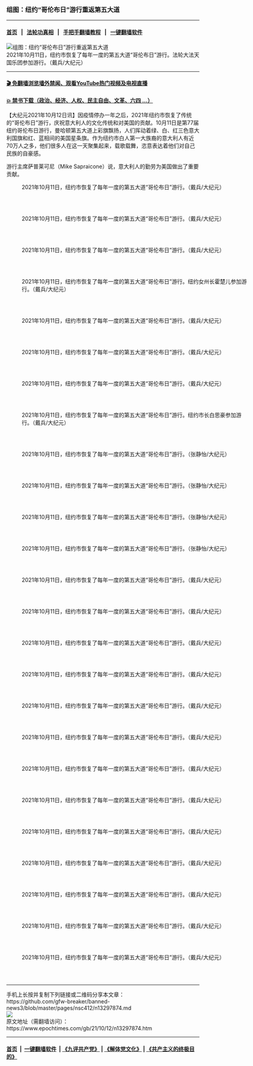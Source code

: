 ### 组图：纽约“哥伦布日”游行重返第五大道
------------------------

#### [首页](https://github.com/gfw-breaker/banned-news3/blob/master/README.md) &nbsp;&nbsp;|&nbsp;&nbsp; [法轮功真相](https://github.com/begood0513/basic/blob/master/README.md)  &nbsp;&nbsp;|&nbsp;&nbsp; [手把手翻墙教程](https://github.com/gfw-breaker/guides/wiki)  &nbsp;&nbsp;|&nbsp;&nbsp; [一键翻墙软件](https://github.com/gfw-breaker/nogfw/blob/master/README.md)  



<div><img alt="组图：纽约“哥伦布日”游行重返第五大道" class="attachment-djy_600_400 size-djy_600_400 wp-post-image" src="https://i.epochtimes.com/assets/uploads/2021/10/id13297880-2110111912501973-600x400.jpg"/>
<div class="caption">
 2021年10月11日，纽约市恢复了每年一度的第五大道“哥伦布日”游行。法轮大法天国乐团参加游行。（戴兵/大纪元）
</div></div><hr/>

#### [ 🎬  免翻墙浏览墙外禁闻、观看YouTube热门视频及电视直播](https://github.com/gfw-breaker/HelloWorld)

#### [ 💥  禁书下载（政治、经济、人权、民主自由、文革、六四 ...）](https://github.com/gfw-breaker/books/blob/master/README.md)

<div><p>
 【大纪元2021年10月12日讯】因疫情停办一年之后，2021年纽约市恢复了传统的“哥伦布日”游行，庆祝意大利人的文化传统和对美国的贡献。10月11日是第77届纽约哥伦布日游行，曼哈顿第五大道上彩旗飘扬，人们挥动着绿、白、红三色意大利国旗和红、蓝相间的美国星条旗。作为纽约市白人第一大族裔的意大利人有近70万人之多，他们很多人在这一天聚集起来，载歌载舞，恣意表达着他们对自己民族的自豪感。
</p>
<p>
 游行主席萨普莱可尼（Mike Sapraicone）说，意大利人的勤劳为美国做出了重要贡献。
</p>
<figure aria-describedby="caption-attachment-13297892" class="wp-caption aligncenter" id="attachment_13297892" style="width: 600px">
 <ok href="https://i.epochtimes.com/assets/uploads/2021/10/id13297892-2110111912261973.jpg" target="_blank">
  <img alt="" class="size-large wp-image-13297892" src="https://i.epochtimes.com/assets/uploads/2021/10/id13297892-2110111912261973-600x400.jpg" title=""/>
 </ok>
 <br/><figcaption class="wp-caption-text" id="caption-attachment-13297892">
  2021年10月11日，纽约市恢复了每年一度的第五大道“哥伦布日”游行。（戴兵/大纪元）
 </figcaption><br/>
</figure><br/>
<figure aria-describedby="caption-attachment-13297895" class="wp-caption aligncenter" id="attachment_13297895" style="width: 600px">
 <ok href="https://i.epochtimes.com/assets/uploads/2021/10/id13297895-2110111912311973.jpg" target="_blank">
  <img alt="" class="size-large wp-image-13297895" src="https://i.epochtimes.com/assets/uploads/2021/10/id13297895-2110111912311973-600x400.jpg" title=""/>
 </ok>
 <br/><figcaption class="wp-caption-text" id="caption-attachment-13297895">
  2021年10月11日，纽约市恢复了每年一度的第五大道“哥伦布日”游行。（戴兵/大纪元）
 </figcaption><br/>
</figure><br/>
<figure aria-describedby="caption-attachment-13297896" class="wp-caption aligncenter" id="attachment_13297896" style="width: 600px">
 <ok href="https://i.epochtimes.com/assets/uploads/2021/10/id13297896-2110111912441973.jpg" target="_blank">
  <img alt="" class="size-large wp-image-13297896" src="https://i.epochtimes.com/assets/uploads/2021/10/id13297896-2110111912441973-600x400.jpg" title=""/>
 </ok>
 <br/><figcaption class="wp-caption-text" id="caption-attachment-13297896">
  2021年10月11日，纽约市恢复了每年一度的第五大道“哥伦布日”游行。（戴兵/大纪元）
 </figcaption><br/>
</figure><br/>
<figure aria-describedby="caption-attachment-13297897" class="wp-caption aligncenter" id="attachment_13297897" style="width: 600px">
 <ok href="https://i.epochtimes.com/assets/uploads/2021/10/id13297897-2110111913031973.jpg" target="_blank">
  <img alt="" class="size-large wp-image-13297897" src="https://i.epochtimes.com/assets/uploads/2021/10/id13297897-2110111913031973-600x400.jpg" title=""/>
 </ok>
 <br/><figcaption class="wp-caption-text" id="caption-attachment-13297897">
  2021年10月11日，纽约市恢复了每年一度的第五大道“哥伦布日”游行。纽约女州长霍楚儿参加游行。（戴兵/大纪元）
 </figcaption><br/>
</figure><br/>
<figure aria-describedby="caption-attachment-13297894" class="wp-caption aligncenter" id="attachment_13297894" style="width: 600px">
 <ok href="https://i.epochtimes.com/assets/uploads/2021/10/id13297894-2110111912421973.jpg" target="_blank">
  <img alt="" class="size-large wp-image-13297894" src="https://i.epochtimes.com/assets/uploads/2021/10/id13297894-2110111912421973-600x400.jpg" title=""/>
 </ok>
 <br/><figcaption class="wp-caption-text" id="caption-attachment-13297894">
  2021年10月11日，纽约市恢复了每年一度的第五大道“哥伦布日”游行。（戴兵/大纪元）
 </figcaption><br/>
</figure><br/>
<figure aria-describedby="caption-attachment-13297953" class="wp-caption aligncenter" id="attachment_13297953" style="width: 600px">
 <ok href="https://i.epochtimes.com/assets/uploads/2021/10/id13297953-2110111912551973.jpg" target="_blank">
  <img alt="" class="size-large wp-image-13297953" src="https://i.epochtimes.com/assets/uploads/2021/10/id13297953-2110111912551973-600x400.jpg" title=""/>
 </ok>
 <br/><figcaption class="wp-caption-text" id="caption-attachment-13297953">
  2021年10月11日，纽约市恢复了每年一度的第五大道“哥伦布日”游行。（戴兵/大纪元）
 </figcaption><br/>
</figure><br/>
<figure aria-describedby="caption-attachment-13297956" class="wp-caption aligncenter" id="attachment_13297956" style="width: 600px">
 <ok href="https://i.epochtimes.com/assets/uploads/2021/10/id13297956-2110111912341973.jpg" target="_blank">
  <img alt="" class="size-large wp-image-13297956" src="https://i.epochtimes.com/assets/uploads/2021/10/id13297956-2110111912341973-600x400.jpg" title=""/>
 </ok>
 <br/><figcaption class="wp-caption-text" id="caption-attachment-13297956">
  2021年10月11日，纽约市恢复了每年一度的第五大道“哥伦布日”游行。（戴兵/大纪元）
 </figcaption><br/>
</figure><br/>
<figure aria-describedby="caption-attachment-13297902" class="wp-caption aligncenter" id="attachment_13297902" style="width: 600px">
 <ok href="https://i.epochtimes.com/assets/uploads/2021/10/id13297902-2110111912361973.jpg" target="_blank">
  <img alt="" class="size-large wp-image-13297902" src="https://i.epochtimes.com/assets/uploads/2021/10/id13297902-2110111912361973-600x400.jpg" title=""/>
 </ok>
 <br/><figcaption class="wp-caption-text" id="caption-attachment-13297902">
  2021年10月11日，纽约市恢复了每年一度的第五大道“哥伦布日”游行。纽约市长白思豪参加游行。（戴兵/大纪元）
 </figcaption><br/>
</figure><br/>
<figure aria-describedby="caption-attachment-13297934" class="wp-caption aligncenter" id="attachment_13297934" style="width: 600px">
 <ok href="https://i.epochtimes.com/assets/uploads/2021/10/id13297934-211011193300100731.jpg" target="_blank">
  <img alt="" class="size-large wp-image-13297934" src="https://i.epochtimes.com/assets/uploads/2021/10/id13297934-211011193300100731-600x400.jpg" title=""/>
 </ok>
 <br/><figcaption class="wp-caption-text" id="caption-attachment-13297934">
  2021年10月11日，纽约市恢复了每年一度的第五大道“哥伦布日”游行。（张静怡/大纪元）
 </figcaption><br/>
</figure><br/>
<figure aria-describedby="caption-attachment-13297987" class="wp-caption aligncenter" id="attachment_13297987" style="width: 600px">
 <ok href="https://i.epochtimes.com/assets/uploads/2021/10/id13297987-2110112051041973.jpg" target="_blank">
  <img alt="" class="size-large wp-image-13297987" src="https://i.epochtimes.com/assets/uploads/2021/10/id13297987-2110112051041973-600x400.jpg" title=""/>
 </ok>
 <br/><figcaption class="wp-caption-text" id="caption-attachment-13297987">
  2021年10月11日，纽约市恢复了每年一度的第五大道“哥伦布日”游行。（张静怡/大纪元）
 </figcaption><br/>
</figure><br/>
<figure aria-describedby="caption-attachment-13297990" class="wp-caption aligncenter" id="attachment_13297990" style="width: 600px">
 <ok href="https://i.epochtimes.com/assets/uploads/2021/10/id13297990-2110112051001973.jpg" target="_blank">
  <img alt="" class="size-large wp-image-13297990" src="https://i.epochtimes.com/assets/uploads/2021/10/id13297990-2110112051001973-600x400.jpg" title=""/>
 </ok>
 <br/><figcaption class="wp-caption-text" id="caption-attachment-13297990">
  2021年10月11日，纽约市恢复了每年一度的第五大道“哥伦布日”游行。（张静怡/大纪元）
 </figcaption><br/>
</figure><br/>
<figure aria-describedby="caption-attachment-13297931" class="wp-caption aligncenter" id="attachment_13297931" style="width: 600px">
 <ok href="https://i.epochtimes.com/assets/uploads/2021/10/id13297931-211011193304100731.jpg" target="_blank">
  <img alt="" class="size-large wp-image-13297931" src="https://i.epochtimes.com/assets/uploads/2021/10/id13297931-211011193304100731-600x400.jpg" title=""/>
 </ok>
 <br/><figcaption class="wp-caption-text" id="caption-attachment-13297931">
  2021年10月11日，纽约市恢复了每年一度的第五大道“哥伦布日”游行。（张静怡/大纪元）
 </figcaption><br/>
</figure><br/>
<figure aria-describedby="caption-attachment-13297935" class="wp-caption aligncenter" id="attachment_13297935" style="width: 600px">
 <ok href="https://i.epochtimes.com/assets/uploads/2021/10/id13297935-2110111913411973.jpg" target="_blank">
  <img alt="" class="size-large wp-image-13297935" src="https://i.epochtimes.com/assets/uploads/2021/10/id13297935-2110111913411973-600x400.jpg" title=""/>
 </ok>
 <br/><figcaption class="wp-caption-text" id="caption-attachment-13297935">
  2021年10月11日，纽约市恢复了每年一度的第五大道“哥伦布日”游行。（戴兵/大纪元）
 </figcaption><br/>
</figure><br/>
<figure aria-describedby="caption-attachment-13297936" class="wp-caption aligncenter" id="attachment_13297936" style="width: 600px">
 <ok href="https://i.epochtimes.com/assets/uploads/2021/10/id13297936-2110111913381973.jpg" target="_blank">
  <img alt="" class="size-large wp-image-13297936" src="https://i.epochtimes.com/assets/uploads/2021/10/id13297936-2110111913381973-600x400.jpg" title=""/>
 </ok>
 <br/><figcaption class="wp-caption-text" id="caption-attachment-13297936">
  2021年10月11日，纽约市恢复了每年一度的第五大道“哥伦布日”游行。（戴兵/大纪元）
 </figcaption><br/>
</figure><br/>
<figure aria-describedby="caption-attachment-13297938" class="wp-caption aligncenter" id="attachment_13297938" style="width: 600px">
 <ok href="https://i.epochtimes.com/assets/uploads/2021/10/id13297938-2110111912391973.jpg" target="_blank">
  <img alt="" class="size-large wp-image-13297938" src="https://i.epochtimes.com/assets/uploads/2021/10/id13297938-2110111912391973-600x400.jpg" title=""/>
 </ok>
 <br/><figcaption class="wp-caption-text" id="caption-attachment-13297938">
  2021年10月11日，纽约市恢复了每年一度的第五大道“哥伦布日”游行。（戴兵/大纪元）
 </figcaption><br/>
</figure><br/>
<figure aria-describedby="caption-attachment-13298003" class="wp-caption aligncenter" id="attachment_13298003" style="width: 600px">
 <ok href="https://i.epochtimes.com/assets/uploads/2021/10/id13298003-2110112100111973.jpg" target="_blank">
  <img alt="" class="size-large wp-image-13298003" src="https://i.epochtimes.com/assets/uploads/2021/10/id13298003-2110112100111973-600x400.jpg" title=""/>
 </ok>
 <br/><figcaption class="wp-caption-text" id="caption-attachment-13298003">
  2021年10月11日，纽约市恢复了每年一度的第五大道“哥伦布日”游行。（戴兵/大纪元）
 </figcaption><br/>
</figure><br/>
<figure aria-describedby="caption-attachment-13297944" class="wp-caption aligncenter" id="attachment_13297944" style="width: 600px">
 <ok href="https://i.epochtimes.com/assets/uploads/2021/10/id13297944-2110111913221973.jpg" target="_blank">
  <img alt="" class="size-large wp-image-13297944" src="https://i.epochtimes.com/assets/uploads/2021/10/id13297944-2110111913221973-600x400.jpg" title=""/>
 </ok>
 <br/><figcaption class="wp-caption-text" id="caption-attachment-13297944">
  2021年10月11日，纽约市恢复了每年一度的第五大道“哥伦布日”游行。（戴兵/大纪元）
 </figcaption><br/>
</figure><br/>
<figure aria-describedby="caption-attachment-13297945" class="wp-caption aligncenter" id="attachment_13297945" style="width: 600px">
 <ok href="https://i.epochtimes.com/assets/uploads/2021/10/id13297945-2110111913201973.jpg" target="_blank">
  <img alt="" class="size-large wp-image-13297945" src="https://i.epochtimes.com/assets/uploads/2021/10/id13297945-2110111913201973-600x400.jpg" title=""/>
 </ok>
 <br/><figcaption class="wp-caption-text" id="caption-attachment-13297945">
  2021年10月11日，纽约市恢复了每年一度的第五大道“哥伦布日”游行。（戴兵/大纪元）
 </figcaption><br/>
</figure><br/>
<figure aria-describedby="caption-attachment-13297946" class="wp-caption aligncenter" id="attachment_13297946" style="width: 600px">
 <ok href="https://i.epochtimes.com/assets/uploads/2021/10/id13297946-2110111913081973.jpg" target="_blank">
  <img alt="" class="size-large wp-image-13297946" src="https://i.epochtimes.com/assets/uploads/2021/10/id13297946-2110111913081973-600x400.jpg" title=""/>
 </ok>
 <br/><figcaption class="wp-caption-text" id="caption-attachment-13297946">
  2021年10月11日，纽约市恢复了每年一度的第五大道“哥伦布日”游行。（戴兵/大纪元）
 </figcaption><br/>
</figure><br/>
<figure aria-describedby="caption-attachment-13297947" class="wp-caption aligncenter" id="attachment_13297947" style="width: 600px">
 <ok href="https://i.epochtimes.com/assets/uploads/2021/10/id13297947-2110111913061973.jpg" target="_blank">
  <img alt="" class="size-large wp-image-13297947" src="https://i.epochtimes.com/assets/uploads/2021/10/id13297947-2110111913061973-600x400.jpg" title=""/>
 </ok>
 <br/><figcaption class="wp-caption-text" id="caption-attachment-13297947">
  2021年10月11日，纽约市恢复了每年一度的第五大道“哥伦布日”游行。（戴兵/大纪元）
 </figcaption><br/>
</figure><br/>
<figure aria-describedby="caption-attachment-13297948" class="wp-caption aligncenter" id="attachment_13297948" style="width: 600px">
 <ok href="https://i.epochtimes.com/assets/uploads/2021/10/id13297948-2110111913001973.jpg" target="_blank">
  <img alt="" class="size-large wp-image-13297948" src="https://i.epochtimes.com/assets/uploads/2021/10/id13297948-2110111913001973-600x400.jpg" title=""/>
 </ok>
 <br/><figcaption class="wp-caption-text" id="caption-attachment-13297948">
  2021年10月11日，纽约市恢复了每年一度的第五大道“哥伦布日”游行。（戴兵/大纪元）
 </figcaption><br/>
</figure><br/>
<figure aria-describedby="caption-attachment-13297949" class="wp-caption aligncenter" id="attachment_13297949" style="width: 600px">
 <ok href="https://i.epochtimes.com/assets/uploads/2021/10/id13297949-2110111913301973.jpg" target="_blank">
  <img alt="" class="size-large wp-image-13297949" src="https://i.epochtimes.com/assets/uploads/2021/10/id13297949-2110111913301973-600x400.jpg" title=""/>
 </ok>
 <br/><figcaption class="wp-caption-text" id="caption-attachment-13297949">
  2021年10月11日，纽约市恢复了每年一度的第五大道“哥伦布日”游行。（戴兵/大纪元）
 </figcaption><br/>
</figure><br/>
<figure aria-describedby="caption-attachment-13297950" class="wp-caption aligncenter" id="attachment_13297950" style="width: 600px">
 <ok href="https://i.epochtimes.com/assets/uploads/2021/10/id13297950-2110111913111973.jpg" target="_blank">
  <img alt="" class="size-large wp-image-13297950" src="https://i.epochtimes.com/assets/uploads/2021/10/id13297950-2110111913111973-600x400.jpg" title=""/>
 </ok>
 <br/><figcaption class="wp-caption-text" id="caption-attachment-13297950">
  2021年10月11日，纽约市恢复了每年一度的第五大道“哥伦布日”游行。（戴兵/大纪元）
 </figcaption><br/>
</figure><br/>
<figure aria-describedby="caption-attachment-13297951" class="wp-caption aligncenter" id="attachment_13297951" style="width: 600px">
 <ok href="https://i.epochtimes.com/assets/uploads/2021/10/id13297951-2110111912581973.jpg" target="_blank">
  <img alt="" class="size-large wp-image-13297951" src="https://i.epochtimes.com/assets/uploads/2021/10/id13297951-2110111912581973-600x400.jpg" title=""/>
 </ok>
 <br/><figcaption class="wp-caption-text" id="caption-attachment-13297951">
  2021年10月11日，纽约市恢复了每年一度的第五大道“哥伦布日”游行。（戴兵/大纪元）
 </figcaption><br/>
</figure><br/>
<figure aria-describedby="caption-attachment-13297958" class="wp-caption aligncenter" id="attachment_13297958" style="width: 600px">
 <ok href="https://i.epochtimes.com/assets/uploads/2021/10/id13297958-2110111912471973.jpg" target="_blank">
  <img alt="" class="size-large wp-image-13297958" src="https://i.epochtimes.com/assets/uploads/2021/10/id13297958-2110111912471973-600x400.jpg" title=""/>
 </ok>
 <br/><figcaption class="wp-caption-text" id="caption-attachment-13297958">
  2021年10月11日，纽约市恢复了每年一度的第五大道“哥伦布日”游行。（戴兵/大纪元）
 </figcaption><br/>
</figure><br/>
</div>
<hr/>
手机上长按并复制下列链接或二维码分享本文章：<br/>
https://github.com/gfw-breaker/banned-news3/blob/master/pages/nsc412/n13297874.md <br/>
<a href='https://github.com/gfw-breaker/banned-news3/blob/master/pages/nsc412/n13297874.md'><img src='https://github.com/gfw-breaker/banned-news3/blob/master/pages/nsc412/n13297874.md.png'/></a> <br/>
原文地址（需翻墙访问）：https://www.epochtimes.com/gb/21/10/12/n13297874.htm


------------------------
#### [首页](https://github.com/gfw-breaker/banned-news3/blob/master/README.md) &nbsp;|&nbsp; [一键翻墙软件](https://github.com/gfw-breaker/nogfw/blob/master/README.md) &nbsp;| [《九评共产党》](https://github.com/gfw-breaker/9ping.md/blob/master/README.md#九评之一评共产党是什么) | [《解体党文化》](https://github.com/gfw-breaker/jtdwh.md/blob/master/README.md) | [《共产主义的终极目的》](https://github.com/gfw-breaker/gczydzjmd.md/blob/master/README.md)


<img src='http://gfw-breaker.win/banned-news3/pages/nsc412/n13297874.md' width='0px' height='0px'/>